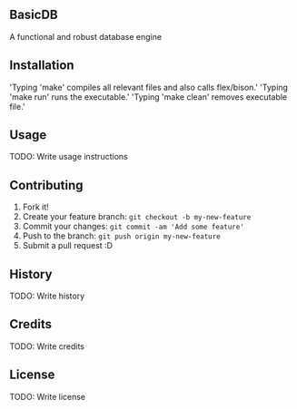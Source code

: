 ## BasicDB

A functional and robust database engine

## Installation

'Typing 'make' compiles all relevant files and also calls flex/bison.'
'Typing 'make run' runs the executable.'
'Typing 'make clean' removes executable file.'

## Usage

TODO: Write usage instructions

## Contributing

1. Fork it!
2. Create your feature branch: `git checkout -b my-new-feature`
3. Commit your changes: `git commit -am 'Add some feature'`
4. Push to the branch: `git push origin my-new-feature`
5. Submit a pull request :D

## History

TODO: Write history

## Credits

TODO: Write credits

## License

TODO: Write license


